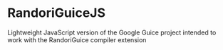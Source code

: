 RandoriGuiceJS
==============

Lightweight JavaScript version of the Google Guice project intended to work with the RandoriGuice compiler extension